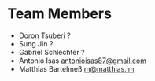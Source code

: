 # Team Members


- Doron Tsuberi ?
- Sung Jin ?
- Gabriel Schlechter ?
- Antonio Isas antonioisas87@gmail.com
- Matthias Bartelmeß m@matthias.im
